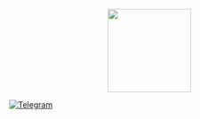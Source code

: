 <p align="center">
<img src="https://i.giphy.com/media/KzJkzjggfGN5Py6nkT/200.webp" width="150">
</p>  

[![Telegram](https://img.shields.io/badge/-TELEGRAM-2CA5E0?style=for-the-badge&logo=telegram&logoColor=white)](https://t.me/fileConvertRobot)

